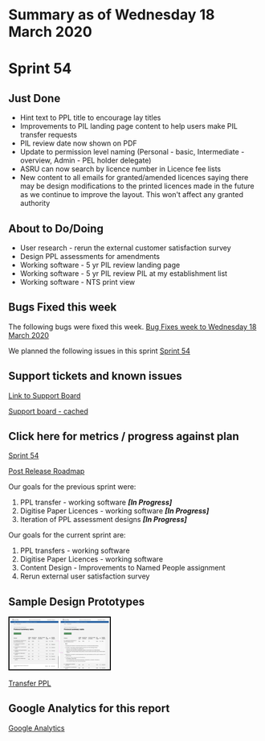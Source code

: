# Summary as of Wednesday 18 March 2020 

# Sprint 54


## Just Done
* Hint text to PPL title to encourage lay titles
* Improvements to PIL landing page content to help users make PIL transfer requests
* PIL review date now shown on PDF
* Update to permission level naming (Personal - basic, Intermediate - overview, Admin - PEL holder delegate)
* ASRU can now search by licence number in Licence fee lists
* New content to all emails for granted/amended licences saying there may be design modifications to the printed licences made in the future as we continue to improve the layout. This won't affect any granted authority

## About to Do/Doing
* User research - rerun the external customer satisfaction survey
* Design PPL assessments for amendments
* Working software - 5 yr PIL review landing page
* Working software - 5 yr PIL review PIL at my establishment list
* Working software - NTS print view

## Bugs Fixed this week
The following bugs were fixed this week.
[Bug Fixes week to Wednesday 18 March 2020](graphs/bugs18032020.png)

We planned the following issues in this sprint 
[Sprint 54](graphs/sprint18032020.png)

## Support tickets and known issues
[Link to Support Board](https://collaboration.homeoffice.gov.uk/jira/secure/RapidBoard.jspa?rapidView=1717&selectedIssue=ASSB-253)

[Support board - cached](graphs/supportBoard18032020.png)

## Click here for metrics / progress against plan
[Sprint 54](graphs/progress18032020.png)

[Post Release Roadmap](graphs/roadmap18032020.png)

Our goals for the previous sprint were:
1. PPL transfer - working software ***\[In Progress\]***
2. Digitise Paper Licences - working software ***\[In Progress\]***
3. Iteration of PPL assessment designs ***\[In Progress\]***

Our goals for the current sprint are:
1. PPL transfers - working software
2. Digitise Paper Licences - working software
3. Content Design - Improvements to Named People assignment 
4. Rerun external user satisfaction survey

## Sample Design Prototypes
<a href="graphs/proto1_18032020.png"><img src="graphs/proto1_18032020.png" alt="HTML5 Icon" width="200" style="border:2px solid black"></a>
<br>

[Transfer PPL](TransferPPL.md)


## Google Analytics for this report
[Google Analytics](graphs/GA18032020.png)

